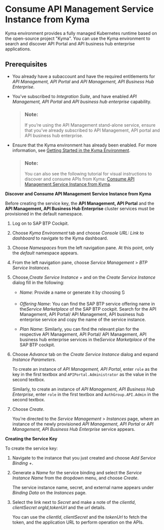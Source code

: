 <!-- loio3b53c260afcd4ae785be5fdc0783c9a0 -->

<link rel="stylesheet" type="text/css" href="../../css/sap-icons.css"/>

# Consume API Management Service Instance from Kyma

Kyma environment provides a fully managed Kubernetes runtime based on the open-source project "Kyma". You can use the Kyma environment to search and discover API Portal and API business hub enterprise applications.



<a name="loio3b53c260afcd4ae785be5fdc0783c9a0__section_g5c_xbc_ntb"/>

## Prerequisites

-   You already have a subaccount and have the required entitlements for *API Management, API Portal* and *API Management, API Business Hub Enterprise*.

-   You’ve subscribed to *Integration Suite*, and have enabled *API Management, API Portal* and *API business hub enterprise* capability.

    > ### Note:  
    > If you’re using the API Management stand-alone service, ensure that you’ve already subscribed to API Management, API portal and API business hub enterprise.

-   Ensure that the Kyma environment has already been enabled. For more information, see [Getting Started in the Kyma Environment](https://help.sap.com/docs/btp/sap-business-technology-platform/getting-started-in-kyma-environment?version=Cloud).

    > ### Note:  
    > You can also see the following tutorial for visual instructions to discover and consume APIs from Kyma: [Consume API Management Service Instance from Kyma](https://developers.sap.com/tutorials/api-mgmt-kyma-getting-started.html).




**Discover and Consume API Management Service Instance from Kyma**

Before creating the service key, the **API Management, API Portal** and the **API Management, API Business Hub Enterprise** cluster services must be provisioned in the default namespace.

1.  Log on to SAP BTP Cockpit.

2.  Choose *Kyma Environment* tab and choose *Console URL: Link to dashboard* to navigate to the Kyma dashboard.

3.  Choose *Namespaces* from the left navigation pane. At this point, only the *default* namespace appears.

4.  From the left navigation pane, choose *Service Management* \> *BTP Service Instances*.

5.  Choose,*Create Service Instance +* and on the *Create Service Instance* dialog fill in the following:

    -   *Name*: Provide a name or generate it by choosing :arrows_clockwise:

    -   *Offering Name*: You can find the SAP BTP service offering name in the*Service Marketplace* of the SAP BTP cockpit. Search for the API Management, API Portal/ API Management, API business hub enterprise service and copy the name of the service instance.

    -   *Plan Name*: Similarly, you can find the relevant plan for the respective API Management, API Portal/ API Management, API business hub enterprise services in the*Service Marketplace* of the SAP BTP cockpit.


6.  Choose *Advance* tab on the *Create Service Instance* dialog and expand *Instance Parameters*.

    To create an instance of *API Management, API Portal*, enter `role` as the key in the first textbox and `APIPortal.Administrator` as the value in the second textbox.

    Similarly, to create an instance of *API Management, API Business Hub Enterprise*, enter `role` in the first textbox and `AuthGroup.API.Admin` in the second textbox.

7.  Choose *Create*.

    You're directed to the *Service Management* \> *Instances* page, where an instance of the newly provisioned *API Management, API Portal* or *API Management, API Business Hub Enterprise* service appears.




**Creating the Service Key**

To create the service key:

1.  Navigate to the instance that you just created and choose *Add Service Binding +*.

2.  Generate a *Name* for the service binding and select the *Service Instance Name* from the dropdown menu, and choose *Create*.

    The service instance name, secret, and external name appears under *Binding Data* on the *Instances* page.

3.  Select the link next to *Secret* and make a note of the *clientId*, *clientSecret* *orgId*,*tokenUrl* and the *url* details.

    You can use the *clientId*, *clientSecret* and the *tokenUrl* to fetch the token, and the application URL to perform operation on the APIs.


